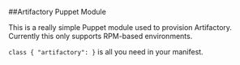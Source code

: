 ##Artifactory Puppet Module

This is a really simple Puppet module used to provision Artifactory. Currently this only supports RPM-based environments.

`class { "artifactory": }` is all you need in your manifest.
